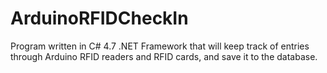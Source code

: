 # ArduinoRFIDCheckIn

Program written in C# 4.7 .NET Framework that will keep track of entries through Arduino RFID readers and RFID cards, and save it to the database.
 
